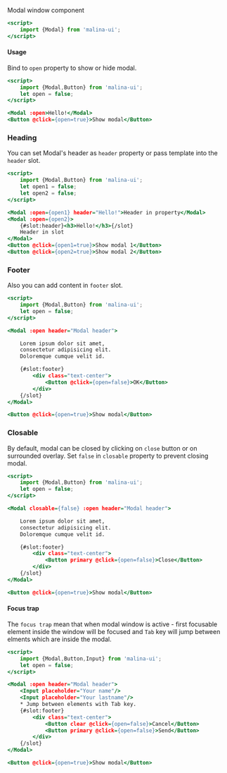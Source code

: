Modal window component

```htm
<script>
    import {Modal} from 'malina-ui';
</script>
```

#### Usage

Bind to `open` property to show or hide modal.

```htm example
<script>
    import {Modal,Button} from 'malina-ui';
    let open = false;
</script>

<Modal :open>Hello!</Modal>
<Button @click={open=true}>Show modal</Button>
```

### Heading

You can set Modal's header as `header` property or pass template into the `header` slot.

```htm example
<script>
    import {Modal,Button} from 'malina-ui';
    let open1 = false;
    let open2 = false;
</script>

<Modal :open={open1} header="Hello!">Header in property</Modal>
<Modal :open={open2}>
    {#slot:header}<h3>Hello!</h3>{/slot}
    Header in slot
</Modal>
<Button @click={open1=true}>Show modal 1</Button>
<Button @click={open2=true}>Show modal 2</Button>
```

### Footer

Also you can add content in `footer` slot.

```htm example
<script>
    import {Modal,Button} from 'malina-ui';
    let open = false;
</script>

<Modal :open header="Modal header">

    Lorem ipsum dolor sit amet, 
    consectetur adipisicing elit. 
    Doloremque cumque velit id.

    {#slot:footer}
        <div class="text-center">
            <Button @click={open=false}>OK</Button>
        </div>
    {/slot}
</Modal>

<Button @click={open=true}>Show modal</Button>
```

### Closable

By default, modal can be closed by clicking on `close` button or on surrounded overlay. Set `false` in `closable` property to prevent closing modal.

```htm example
<script>
    import {Modal,Button} from 'malina-ui';
    let open = false;
</script>

<Modal closable={false} :open header="Modal header">

    Lorem ipsum dolor sit amet, 
    consectetur adipisicing elit. 
    Doloremque cumque velit id.

    {#slot:footer}
        <div class="text-center">
            <Button primary @click={open=false}>Close</Button>
        </div>
    {/slot}
</Modal>

<Button @click={open=true}>Show modal</Button>
```


#### Focus trap

The `focus trap` mean that when modal window is active - first focusable element inside the window will be focused and `Tab` key will jump between elments which are inside the modal.

```htm example
<script>
    import {Modal,Button,Input} from 'malina-ui';
    let open = false;
</script>

<Modal :open header="Modal header">
    <Input placeholder="Your name"/>
    <Input placeholder="Your lastname"/>
    * Jump between elements with Tab key.
    {#slot:footer}
        <div class="text-center">
            <Button clear @click={open=false}>Cancel</Button>
            <Button primary @click={open=false}>Send</Button>
        </div>
    {/slot}
</Modal>

<Button @click={open=true}>Show modal</Button>
```